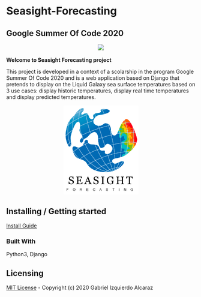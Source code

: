 # Seasight-Forecasting

## __Google Summer Of Code 2020__
<p align="center"> 
    <img width="600" src="https://jderobot.github.io/assets/images/activities/gsoc-2020.jpg">
</p>

__Welcome to Seasight Forecasting project__

This project is developed in a context of a scolarship in the program Google Summer Of Code 2020 and is a web application based on Django that pretends to display on the Liquid Galaxy sea surface temperatures based on 3 use cases: display historic temperatures, display real time temperatures and display predicted temperatures.

<p align="center"> 
 <img width="200" src="logo.png">
</p>

## Installing / Getting started
[Install Guide](../master/docs/INSTALL.md)

### Built With
Python3, Django

## Licensing
[MIT License](../master/LICENSE) - Copyright (c) 2020 Gabriel Izquierdo Alcaraz